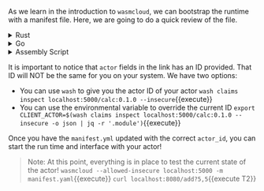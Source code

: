 As we learn in the introduction to `wasmcloud`, we can bootstrap the runtime with a manifest file. Here, we are going to do a quick review of the file.

<details>
  <summary>Rust</summary>
  
  `rust/manifest.yaml`{{open}}
  
</details>
<details>
  <summary>Go</summary>

`go/manifest.yaml`{{open}}

</details>
<details>
  <summary>Assembly Script</summary>

`assemblyscript/manifest.yaml`{{open}}

</details>

It is important to notice that `actor` fields in the link has an ID provided. That ID will NOT be the same for you on your system. We have two options:

- You can use `wash` to give you the actor ID of your actor
  `wash claims inspect localhost:5000/calc:0.1.0 --insecure`{{execute}}
- You can use the environmental variable to override the current ID
  `export CLIENT_ACTOR=$(wash claims inspect localhost:5000/calc:0.1.0 --insecure -o json | jq -r '.module')`{{execute}}

Once you have the `manifest.yml` updated with the correct `actor_id`, you can start the run time and interface with your actor!

> Note: At this point, everything is in place to test the current state of the actor!
> `wasmcloud --allowed-insecure localhost:5000 -m manifest.yaml`{{execute}}
> `curl localhost:8080/add?5,5`{{execute T2}}
